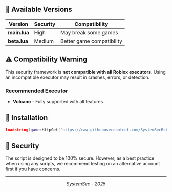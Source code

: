 ## 📑 Available Versions

| Version | Security | Compatibility
|---------|----------|--------------|
| **main.lua** |  High | May break some games
| **beta.lua** |  Medium | Better game compatibility

## ⚠️ Compatibility Warning

This security framework is **not compatible with all Roblox executors**. Using an incompatible executor may result in crashes, errors, or detection.

### Recommended Executor

- **Volcano** - Fully supported with all features

## 🔧 Installation

```lua
loadstring(game:HttpGet("https://raw.githubusercontent.com/SystemSecRoblox/SystemSec/refs/heads/main/main.lua"))()
```

## 🛑 Security

The script is designed to be 100% secure. However, as a best practice when using any scripts, we recommend testing on an alternative account first if you have concerns.

---

<p align="center">
  <i>SystemSec - 2025</i>
</p>
